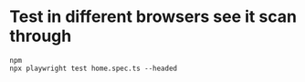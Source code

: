 # Test in different browsers see it scan through
```
npm
npx playwright test home.spec.ts --headed
```